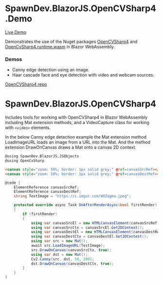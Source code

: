 # SpawnDev.BlazorJS.OpenCVSharp4.Demo

[Live Demo](https://lostbeard.github.io/SpawnDev.BlazorJS.OpenCVSharp4/)

Demonstrates the use of the Nuget packages [OpenCVSharp4](https://www.nuget.org/packages/OpenCvSharp4) and [OpenCvSharp4.runtime.wasm](https://www.nuget.org/packages/OpenCvSharp4.runtime.wasm/) in Blazor WebAssembly. 

### Demos  
- Canny edge detection using an image.
- Haar cascade face and eye detection with video and webcam sources.

[OpenCVSharp4 repo]([OpenCVSharp4](https://github.com/shimat/opencvsharp))

# SpawnDev.BlazorJS.OpenCVSharp4

Includes tools for working with OpenCVSharp4 in Blazor WebAssembly including Mat extension methods, and a VideoCapture class for working with ```<video>``` elements.

In the below Canny edge detection example the Mat extension method LoadImageURL loads an image from a URL into the Mat. And the method extension DrawOnCanvas draws a Mat onto a canvas 2D context.

```html
@using SpawnDev.BlazorJS.JSObjects
@using OpenCvSharp

<canvas style="zoom: 50%; border: 1px solid grey;" @ref=canvasSrcRef></canvas>
<canvas style="zoom: 50%; border: 1px solid grey;" @ref=canvasDestRef></canvas>
```
```cs
@code {
    ElementReference canvasSrcRef;
    ElementReference canvasDestRef;
    string TestImage = "https://i.imgur.com/WOZagma.jpeg";

    protected override async Task OnAfterRenderAsync(bool firstRender)
    {
        if (firstRender)
        {
            using var canvasSrcEl = new HTMLCanvasElement(canvasSrcRef);
            using var canvasSrcCtx = canvasSrcEl.Get2DContext();
            using var canvasDestEl = new HTMLCanvasElement(canvasDestRef);
            using var canvasDestCtx = canvasDestEl.Get2DContext();
            using var src = new Mat();
            await src.LoadImageURL(TestImage);
            src.DrawOnCanvas(canvasSrcCtx, true);
            using var dst = new Mat();
            Cv2.Canny(src, dst, 50, 200);
            dst.DrawOnCanvas(canvasDestCtx, true);
        }
    }
}
```
